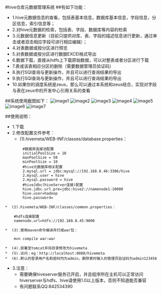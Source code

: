 #hive仓库元数据管理系统
##有如下功能：
*   1.hive元数据信息的查看，包括表基本信息，数据库基本信息，字段信息，分区信息，索引信息等；
*   2.对hive元数据的检索，包括表、字段、数据库等内容的检索
*   3.元数据信息更新（目前只提供对库、表、字段的描述信息进行更新，通过单击或者双击相应字段可进行相应编辑）；
*   4.对表数据或按分区进行预览
*   5.对表数据或按分区进行数据EXCEl格式导出
*   6.数据下载，直接从hdfs上下载原始数据，可以对整表或者分区进行下载
*   7.表或该表相应分区的删除（需要数据管理员验证码）
*   8.执行SQl查询与更新操作，并且可以进行查询结果的导出
*   9.执行SQl查询与更新操作，并且可以进行查询结果的导出
*   10.如果你的调度系统是zeus，那么可以通过本系统和zeus结合，实现对字段与表在zeus中的开发中心引用关系的查看

##系统使用截图如下：
![image1](https://github.com/cnfire/hiveMetaMgr/tree/master/src/main/webapp/doc/1.jpg)
![image2](https://github.com/cnfire/hiveMetaMgr/tree/master/src/main/webapp/doc/2.jpg)
![image3](https://github.com/cnfire/hiveMetaMgr/tree/master/src/main/webapp/doc/3.jpg)
![image4](https://github.com/cnfire/hiveMetaMgr/tree/master/src/main/webapp/doc/4.jpg)
![image5](https://github.com/cnfire/hiveMetaMgr/tree/master/src/main/webapp/doc/5.jpg)
![image6](https://github.com/cnfire/hiveMetaMgr/tree/master/src/main/webapp/doc/6.jpg)
![image7](https://github.com/cnfire/hiveMetaMgr/tree/master/src/main/webapp/doc/7.jpg)

##使用说明：
*   1.下载
*   2.修改配置文件参考：
    *  (1).hivemeta/WEB-INF/classes/database.properties：
```
        #数据库连接池配置
        initialPoolSize = 10
        maxPoolSize = 50
        minPoolSize = 10
        #hive元数据库相关配置
        2.mysql.url = jdbc:mysql://192.168.8.46:3306/hive
        2.mysql.user = hive
        2.mysql.password = hive
        #hiveJdbc(hiveServer连接)配置
        hive.jdbc.url.pre=jdbc:hive2://namenode1:10000
        hive.user=hadoop
        hive.password=
```
    *  (2).hivemeta/WEB-INF/classes/common.properties：
```
    #hdfs连接配置
    namenode.url=hdfs://192.168.8.45:9000
```
    *  (3).使用maven命令编译并打成war包：
```
    mvn compile war:war
```
    *  (4).部署至tomcat并将目录修改为hivemeta
    *  (5).访问：eg：http://localhost:8080/hivemeta
    *  (6).默认的登录用户名和密码均为admin，删除表时输入的管理员验证码为admin123456

*  3.注意：
    *  需要确保hiveserver服务已开启，并且程序所在主机可以正常访问hiverserver与hdfs、hive请使用1.0以上版本，否则不知道能否兼容
    *  有问题联系QQ:842534390

